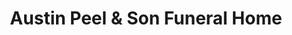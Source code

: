 ---
title: "Austin Peel & Son Funeral Home"
url: /austin/austin-peel-und-son-funeral-home/
shop: Bestattungen
---